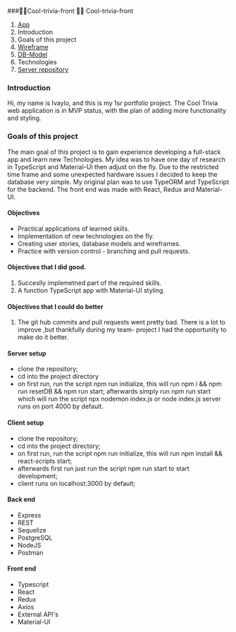 ###👨‍💻Cool-trivia-front 👩‍💻 Cool-trivia-front
1. [App](https://cool-trivia-quiz.netlify.app)
2. Introduction 
3. Goals of this project
4. [Wireframe](https://wireframepro.mockflow.com/view/Mf54e6c160a321098f6bbed9de032400e1596808348687#/page/M778b9c6af79f4de175dff7634d186db31596808348687) 
5. [DB-Model](https://dbdiagram.io/d/5f324c62e1246d54aa2ce0a5)
6. Technologies 
7. [Server repository](https://github.com/mayallzObject/cool-trivia-back)



### Introduction
Hi, my name is Ivaylo, and this is my 1sr portfolio project.
The Cool Trivia web application is in MVP status, with the plan of adding more functionality and styling. 


### Goals of this project
The main goal of this project is to gain experience developing a full-stack app and learn new Technologies. 
My idea was to have one day of research in TypeScript and Material-UI then adjust on the fly.
Due to the restricted time frame and some unexpected hardware issues I decided to keep the database very simple.
My original plan was to use TypeORM and TypeScript for the backend.
The front end was made with React, Redux and Material-UI.

#### Objectives 
   - Practical applications of learned skills.
   - Implementation of new technologies on the fly.
   - Creating user stories, database models and wireframes.
   - Practice with version control - branching and pull requests.
  
  
 #### Objectives that I did good. 
   1. Succeslly implemetned part of the required skills.
   2. A function TypeScript app with Material-UI styling.
   
   
 #### Objectives that I could do better 
   1. The git hub commits and pull requests went pretty bad.
   There is a lot to improve ,but thankfully during my team-    project I had the opportunity to make do it better.
   
#### Server setup
- clone the repository; 
- cd into the project directory
- on first run, run the script npm run initialize, this will run npm i && npm run resetDB && npm run start;
afterwards simply run npm run start which will run the script npx nodemon index.js or node index.js
server runs on port 4000 by default.


#### Client setup

- clone the repository;
- cd into the project directory;
- on first run, run the script npm run initialize, this will run npm install && react-scripts start;
- afterwards first run just run the script npm run start to start development;
- client runs on localhost:3000 by default;
   


#### Back end
- Express
- REST
- Sequelize
- PostgreSQL
- NodeJS
- Postman

#### Front end
- Typescript
- React
- Redux
- Axios
- External API's
- Material-UI

